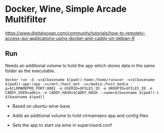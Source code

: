 # Docker, Wine, Simple Arcade Multifilter

https://www.digitalocean.com/community/tutorials/how-to-remotely-access-gui-applications-using-docker-and-caddy-on-debian-9

## Run

Needs an additional volume to hold the app which stores data in the same folder as the executable.

```
docker run -d -v=$(basename $(pwd))-home:/home/runuser -v=$(basename $(pwd))-app:/app -v=/mnt:/host_mnt -v=/media:/host_media -p=$CLRMAMEPRO_PORT:8081 -e USERID=$FILES_ID -e GROUPID=$FILES_ID -e CADDY_USER=admin -e CADDY_HASH=$CADDY_HASH --name=$(basename $(pwd))-c $(basename $(pwd))
```

* Based on ubuntu-wine-base

* Adds an additional volume to hold clrmamepro app and config files

* Sets the app to start via wine in supervisord.conf


